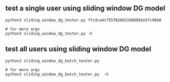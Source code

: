 

## test a single user using sliding window DG model

```
python3 sliding_window_dg_tester.py ffcdca4c7557026b52d86892e57c99e0

# for more args
python3 sliding_window_dg_tester.py -h
```

## test all users using sliding window DG model

```
python3 sliding_window_dg_batch_tester.py 

# for more args
python3 sliding_window_dg_batch_tester.py  -h
```